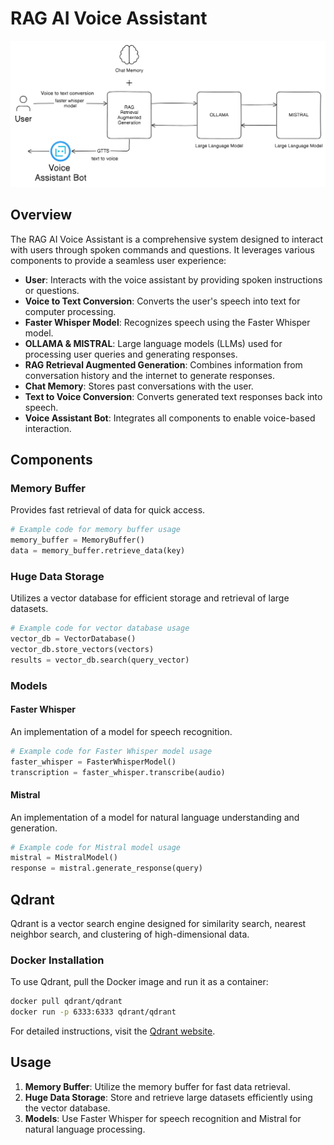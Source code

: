 # RAG AI Voice Assistant

![Block Diagram](image.png)

## Overview

The RAG AI Voice Assistant is a comprehensive system designed to interact with users through spoken commands and questions. It leverages various components to provide a seamless user experience:

- **User**: Interacts with the voice assistant by providing spoken instructions or questions.
- **Voice to Text Conversion**: Converts the user's speech into text for computer processing.
- **Faster Whisper Model**: Recognizes speech using the Faster Whisper model.
- **OLLAMA & MISTRAL**: Large language models (LLMs) used for processing user queries and generating responses.
- **RAG Retrieval Augmented Generation**: Combines information from conversation history and the internet to generate responses.
- **Chat Memory**: Stores past conversations with the user.
- **Text to Voice Conversion**: Converts generated text responses back into speech.
- **Voice Assistant Bot**: Integrates all components to enable voice-based interaction.

## Components

### Memory Buffer

Provides fast retrieval of data for quick access.

```python
# Example code for memory buffer usage
memory_buffer = MemoryBuffer()
data = memory_buffer.retrieve_data(key)
```

### Huge Data Storage

Utilizes a vector database for efficient storage and retrieval of large datasets.

```python
# Example code for vector database usage
vector_db = VectorDatabase()
vector_db.store_vectors(vectors)
results = vector_db.search(query_vector)
```

### Models

#### Faster Whisper

An implementation of a model for speech recognition.

```python
# Example code for Faster Whisper model usage
faster_whisper = FasterWhisperModel()
transcription = faster_whisper.transcribe(audio)
```

#### Mistral

An implementation of a model for natural language understanding and generation.

```python
# Example code for Mistral model usage
mistral = MistralModel()
response = mistral.generate_response(query)
```

## Qdrant

Qdrant is a vector search engine designed for similarity search, nearest neighbor search, and clustering of high-dimensional data.

### Docker Installation

To use Qdrant, pull the Docker image and run it as a container:

```bash
docker pull qdrant/qdrant
docker run -p 6333:6333 qdrant/qdrant
```

For detailed instructions, visit the [Qdrant website](https://qdrant.tech/).

## Usage

1. **Memory Buffer**: Utilize the memory buffer for fast data retrieval.
2. **Huge Data Storage**: Store and retrieve large datasets efficiently using the vector database.
3. **Models**: Use Faster Whisper for speech recognition and Mistral for natural language processing.
